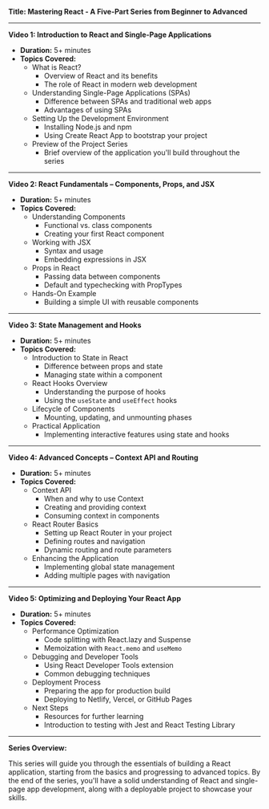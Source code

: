 **Title: Mastering React - A Five-Part Series from Beginner to Advanced**

---

**Video 1: Introduction to React and Single-Page Applications**

- **Duration:** 5+ minutes
- **Topics Covered:**
  - What is React?
    - Overview of React and its benefits
    - The role of React in modern web development
  - Understanding Single-Page Applications (SPAs)
    - Difference between SPAs and traditional web apps
    - Advantages of using SPAs
  - Setting Up the Development Environment
    - Installing Node.js and npm
    - Using Create React App to bootstrap your project
  - Preview of the Project Series
    - Brief overview of the application you'll build throughout the series

---

**Video 2: React Fundamentals – Components, Props, and JSX**

- **Duration:** 5+ minutes
- **Topics Covered:**
  - Understanding Components
    - Functional vs. class components
    - Creating your first React component
  - Working with JSX
    - Syntax and usage
    - Embedding expressions in JSX
  - Props in React
    - Passing data between components
    - Default and typechecking with PropTypes
  - Hands-On Example
    - Building a simple UI with reusable components

---

**Video 3: State Management and Hooks**

- **Duration:** 5+ minutes
- **Topics Covered:**
  - Introduction to State in React
    - Difference between props and state
    - Managing state within a component
  - React Hooks Overview
    - Understanding the purpose of hooks
    - Using the `useState` and `useEffect` hooks
  - Lifecycle of Components
    - Mounting, updating, and unmounting phases
  - Practical Application
    - Implementing interactive features using state and hooks

---

**Video 4: Advanced Concepts – Context API and Routing**

- **Duration:** 5+ minutes
- **Topics Covered:**
  - Context API
    - When and why to use Context
    - Creating and providing context
    - Consuming context in components
  - React Router Basics
    - Setting up React Router in your project
    - Defining routes and navigation
    - Dynamic routing and route parameters
  - Enhancing the Application
    - Implementing global state management
    - Adding multiple pages with navigation

---

**Video 5: Optimizing and Deploying Your React App**

- **Duration:** 5+ minutes
- **Topics Covered:**
  - Performance Optimization
    - Code splitting with React.lazy and Suspense
    - Memoization with `React.memo` and `useMemo`
  - Debugging and Developer Tools
    - Using React Developer Tools extension
    - Common debugging techniques
  - Deployment Process
    - Preparing the app for production build
    - Deploying to Netlify, Vercel, or GitHub Pages
  - Next Steps
    - Resources for further learning
    - Introduction to testing with Jest and React Testing Library

---

**Series Overview:**

This series will guide you through the essentials of building a React application, starting from the basics and progressing to advanced topics. By the end of the series, you'll have a solid understanding of React and single-page app development, along with a deployable project to showcase your skills.